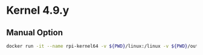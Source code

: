 # Kernel 4.9.y

## Manual Option

```sh
docker run -it --name rpi-kernel64 -v ${PWD}/linux:/linux -v ${PWD}/output:/output rpi-kernel64 /bin/bash
```